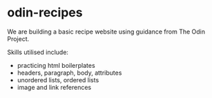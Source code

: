 # odin-recipes

We are building a basic recipe website using guidance from The Odin Project.

Skills utilised include:

- practicing html boilerplates
- headers, paragraph, body, attributes
- unordered lists, ordered lists
- image and link references